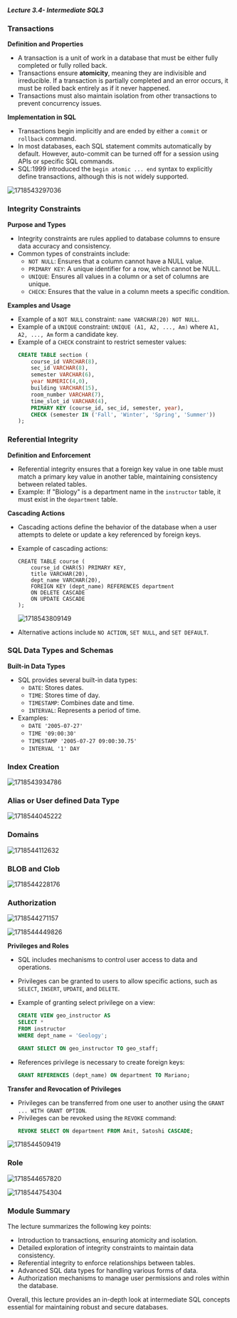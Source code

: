 ##### Lecture 3.4- Intermediate SQL3

### Transactions

**Definition and Properties**

- A transaction is a unit of work in a database that must be either fully completed or fully rolled back.
- Transactions ensure **atomicity**, meaning they are indivisible and irreducible. If a transaction is partially completed and an error occurs, it must be rolled back entirely as if it never happened.
- Transactions must also maintain isolation from other transactions to prevent concurrency issues.

**Implementation in SQL**

- Transactions begin implicitly and are ended by either a `commit` or `rollback` command.
- In most databases, each SQL statement commits automatically by default. However, auto-commit can be turned off for a session using APIs or specific SQL commands.
- SQL:1999 introduced the `begin atomic ... end` syntax to explicitly define transactions, although this is not widely supported.

![1718543297036](image/Lecture3.4-IntermediateSQL3/1718543297036.png)

### Integrity Constraints

**Purpose and Types**

- Integrity constraints are rules applied to database columns to ensure data accuracy and consistency.
- Common types of constraints include:
  - `NOT NULL`: Ensures that a column cannot have a NULL value.
  - `PRIMARY KEY`: A unique identifier for a row, which cannot be NULL.
  - `UNIQUE`: Ensures all values in a column or a set of columns are unique.
  - `CHECK`: Ensures that the value in a column meets a specific condition.

**Examples and Usage**

- Example of a `NOT NULL` constraint: `name VARCHAR(20) NOT NULL`.
- Example of a `UNIQUE` constraint: `UNIQUE (A1, A2, ..., Am)` where `A1, A2, ..., Am` form a candidate key.
- Example of a `CHECK` constraint to restrict semester values:
  ```sql
  CREATE TABLE section (
      course_id VARCHAR(8),
      sec_id VARCHAR(8),
      semester VARCHAR(6),
      year NUMERIC(4,0),
      building VARCHAR(15),
      room_number VARCHAR(7),
      time_slot_id VARCHAR(4),
      PRIMARY KEY (course_id, sec_id, semester, year),
      CHECK (semester IN ('Fall', 'Winter', 'Spring', 'Summer'))
  );
  ```

### Referential Integrity

**Definition and Enforcement**

- Referential integrity ensures that a foreign key value in one table must match a primary key value in another table, maintaining consistency between related tables.
- Example: If "Biology" is a department name in the `instructor` table, it must exist in the `department` table.

**Cascading Actions**

- Cascading actions define the behavior of the database when a user attempts to delete or update a key referenced by foreign keys.
- Example of cascading actions:

  ```pgsql
  CREATE TABLE course (
      course_id CHAR(5) PRIMARY KEY,
      title VARCHAR(20),
      dept_name VARCHAR(20),
      FOREIGN KEY (dept_name) REFERENCES department
      ON DELETE CASCADE
      ON UPDATE CASCADE
  );
  ```

  ![1718543809149](image/Lecture3.4-IntermediateSQL3/1718543809149.png)
- Alternative actions include `NO ACTION`, `SET NULL`, and `SET DEFAULT`.

### SQL Data Types and Schemas

**Built-in Data Types**

- SQL provides several built-in data types:
  - `DATE`: Stores dates.
  - `TIME`: Stores time of day.
  - `TIMESTAMP`: Combines date and time.
  - `INTERVAL`: Represents a period of time.
- Examples:
  - `DATE '2005-07-27'`
  - `TIME '09:00:30'`
  - `TIMESTAMP '2005-07-27 09:00:30.75'`
  - `INTERVAL '1' DAY`

### Index Creation

![1718543934786](image/Lecture3.4-IntermediateSQL3/1718543934786.png)

### Alias or User defined Data Type

![1718544045222](image/Lecture3.4-IntermediateSQL3/1718544045222.png)

### Domains

![1718544112632](image/Lecture3.4-IntermediateSQL3/1718544112632.png)

### BLOB and Clob

![1718544228176](image/Lecture3.4-IntermediateSQL3/1718544228176.png)

### Authorization

![1718544271157](image/Lecture3.4-IntermediateSQL3/1718544271157.png)

![1718544449826](image/Lecture3.4-IntermediateSQL3/1718544449826.png)

**Privileges and Roles**

- SQL includes mechanisms to control user access to data and operations.
- Privileges can be granted to users to allow specific actions, such as `SELECT`, `INSERT`, `UPDATE`, and `DELETE`.
- Example of granting select privilege on a view:

  ```sql
  CREATE VIEW geo_instructor AS
  SELECT *
  FROM instructor
  WHERE dept_name = 'Geology';

  GRANT SELECT ON geo_instructor TO geo_staff;
  ```
- References privilege is necessary to create foreign keys:

  ```sql
  GRANT REFERENCES (dept_name) ON department TO Mariano;
  ```

**Transfer and Revocation of Privileges**

- Privileges can be transferred from one user to another using the `GRANT ... WITH GRANT OPTION`.
- Privileges can be revoked using the `REVOKE` command:
  ```sql
  REVOKE SELECT ON department FROM Amit, Satoshi CASCADE;
  ```

![1718544509419](image/Lecture3.4-IntermediateSQL3/1718544509419.png)

### Role

![1718544657820](image/Lecture3.4-IntermediateSQL3/1718544657820.png)

![1718544754304](image/Lecture3.4-IntermediateSQL3/1718544754304.png)

### Module Summary

The lecture summarizes the following key points:

- Introduction to transactions, ensuring atomicity and isolation.
- Detailed exploration of integrity constraints to maintain data consistency.
- Referential integrity to enforce relationships between tables.
- Advanced SQL data types for handling various forms of data.
- Authorization mechanisms to manage user permissions and roles within the database.

Overall, this lecture provides an in-depth look at intermediate SQL concepts essential for maintaining robust and secure databases.
